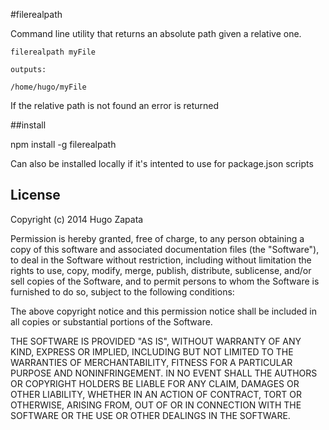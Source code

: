#filerealpath

Command line utility that returns an absolute path given a relative one.

	filerealpath myFile

	outputs:

	/home/hugo/myFile

If the relative path is not found an error is returned


##install

npm install -g filerealpath

Can also be installed locally if it's intented to use for
package.json scripts

## License

Copyright (c) 2014 Hugo Zapata

Permission is hereby granted, free of charge, to any person obtaining a copy
of this software and associated documentation files (the "Software"), to deal
in the Software without restriction, including without limitation the rights
to use, copy, modify, merge, publish, distribute, sublicense, and/or sell
copies of the Software, and to permit persons to whom the Software is
furnished to do so, subject to the following conditions:

The above copyright notice and this permission notice shall be included in
all copies or substantial portions of the Software.

THE SOFTWARE IS PROVIDED "AS IS", WITHOUT WARRANTY OF ANY KIND, EXPRESS OR
IMPLIED, INCLUDING BUT NOT LIMITED TO THE WARRANTIES OF MERCHANTABILITY,
FITNESS FOR A PARTICULAR PURPOSE AND NONINFRINGEMENT. IN NO EVENT SHALL THE
AUTHORS OR COPYRIGHT HOLDERS BE LIABLE FOR ANY CLAIM, DAMAGES OR OTHER
LIABILITY, WHETHER IN AN ACTION OF CONTRACT, TORT OR OTHERWISE, ARISING FROM,
OUT OF OR IN CONNECTION WITH THE SOFTWARE OR THE USE OR OTHER DEALINGS IN
THE SOFTWARE.